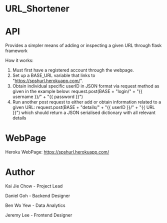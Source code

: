 # URL_Shortener

# API

Provides a simpler means of adding or inspecting a given URL through flask framework

How it works:
1) Must first have a registered account through the webpage.
2) Set up a BASE_URL variable that links to "https://spshurl.herokuapp.com/".
3) Obtain individual specific userID in JSON format via request method as given in the example below:
    request.post(BASE + "login/" + "{{ username }}/" + "{{ password }}")
4) Run another post request to either add or obtain information related to a given URL:
    request.post(BASE + "details/" + "{{ userID }}/" + "{{ URL }}")
   which should return a JSON serialised dictionary with all relevant details
# WebPage

Heroku WebPage: https://spshurl.herokuapp.com/

# Author

Kai Jie Chow - Project Lead

Daniel Goh - Backend Designer

Ben Wo Yew - Data Analytics

Jeremy Lee - Frontend Designer
